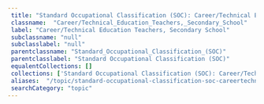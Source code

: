 ```yaml
--- 
 title: "Standard Occupational Classification (SOC): Career/Technical Education Teachers, Secondary School" 
 classname:  "Career/Technical_Education_Teachers,_Secondary_School" 
 label: "Career/Technical Education Teachers, Secondary School" 
 subclassname: "null" 
 subclasslabel: "null" 
 parentclassname: "Standard_Occupational_Classification_(SOC)" 
 parentclasslabel: "Standard Occupational Classification (SOC)" 
 equalentCollections: [] 
 collections: ['Standard Occupational Classification (SOC): Career/Technical Education Teachers, Secondary School']
 aliases:  "/topic/standard-occupational-classification-soc-careertechnical-education-teachers-secondary-school"  
 searchCategory: "topic" 
---
```

